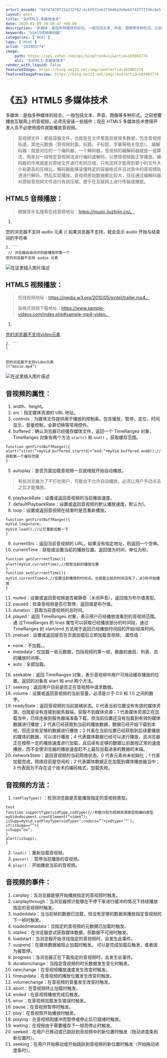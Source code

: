 ```yaml
---
arturl_encode: "68747470733a2f2f62:6c6f672e6373646e2e6e65742f77736c6e5f3132333435362f:61727469636c652f64657461696c732f313033393033373734"
layout: post
title: "五HTML5-多媒体技术"
date: 2020-01-09 10:50:47 +08:00
description: "多媒体：是指多种媒体的综合。一般包括文本、声音、图像等多种形式。之前想要播放互联网上的音视频，必须先"
keywords: "html5视频编码器"
categories: ['Html']
tags: ['Html']
artid: "103903774"
image:
    path: https://api.vvhan.com/api/bing?rand=sj&artid=103903774
    alt: "五HTML5-多媒体技术"
render_with_liquid: false
featuredImage: https://bing.ee123.net/img/rand?artid=103903774
featuredImagePreview: https://bing.ee123.net/img/rand?artid=103903774
---
```


# 《五》HTML5 多媒体技术
多媒体：是指多种媒体的综合。一般包括文本、声音、图像等多种形式。之前想要播放互联网上的音视频，必须先安装一些插件；现在 HTML5 多媒体技术使得开发人员不必使用插件就能播放音视频。
> 音视频文件：都是容器文件，也就是在文件里面存放很多数据，包含音视频轨道，其他元数据（音视频封面，标题，子标题，字幕等相关信息）。
> 编解码器：就是对应的一个编码器，一个解码器。音视频的编解码器就是一组算法，用来对一段特定音视频流进行编码或解码，以便音视频能正常播放。编码器的作用就是对原始文件进行有损压缩，只有这样才能得到更小的文件大小和更高的压缩比。解码器能够读懂特定的容器格式并且对其中的音视频轨道进行解码，然后实现播放。音视频原始数据都比较大，往往通过编解码器对原始音视频文件进行有损压缩，便于在互联网上进行传输或播放。
## HTML5 音频播放：
> 根据音乐名搜索在线音频地址：https://music.liuzhijin.cn/。
1. ```
您的浏览器不支持 audio 元素 // 如果浏览器不支持，就会显示 audio 开始与结束间的字符串
```
2. ```
 // 浏览器会自动识别能播放的第一个
您的浏览器不支持 audio 元素
```
![在这里插入图片描述](https://i-blog.csdnimg.cn/blog_migrate/bfce302b8c993822887e6f1ea2951438.png)
## HTML5 视频播放：
> 在线视频地址：https://media.w3.org/2010/05/sintel/trailer.mp4。
>
> 各格式视频下载地址：https://www.sample-videos.com/index.php#sample-mp4-video。
1. ```
[
您的浏览器不支持video元素
](”movie.ogg”)
```
2. ```
[


您的浏览器不支持video元素
](”movie.mp4”)
```
![在这里插入图片描述](https://i-blog.csdnimg.cn/blog_migrate/dbe2c83bc7e0e9c041268eefdd0feb69.png)
## 音视频的属性：
1. width、height。
2. src：指定媒体资源的 URL 地址。
3. controls：为媒体文件提供用于播放的控制条。包含播放，暂停，定位，时间显示，音量控制，全屏切换等常用控件。
4. buffered：确认浏览器已经缓存媒体文件，返回一个 TimeRanges 对象，TimeRanges 对象有两个方法
`start()`
和
`end()`
，获取缓存范围。
```
function getFirstBuffRange(){
alert(“strat:”+myVid.buffered.start(0)+”end:”+myVid.buffered.end0));//获取第一个缓存范围
}
```
5. autoplay：是否页面加载音视频一旦就绪就开始自动播放。
> 有些浏览器为了不打扰用户，可能会不允许自动播放，必须让用户手动点击之后才能播放。
6. playbackRate：设置或返回音视频的当前播放速度。
7. defaultPlaybackRate：设置或返回音视频的默认播放速度，默认为1。
8. loop：设置或返回音视频在结束时是否重新播放。
```
function getFirstBuffRange(){
myVid.loop=ture;
myVid.load();//让它重新加载一下
}
```
9. currentSrc：返回当前音视频的 URL。如果没有指定地址，则返回一个空串。
10. currentTime：获取或设置当前的播放位置。返回值为时间，单位为秒。
```
function getCurrrentTime(){
alert(myVid.currentTime);//获取当前的播放位置
}
function setCurrrentTime(){
myVid.currentTime=5;//设置当前播放的时间点。也就是之前的时间没有了，从5秒开始播放
}
```
11. muted：设置或返回音视频是否被静音（关闭声音）。返回值为布尔值类型。
12. paused：检查音视频是否已暂停，返回值是布尔值。
13. duration：获取当前音视频的总时间。
14. played：返回 TimeRanges 对象，表示用户已经播放或看到的音视频范围。通 过TimeRanges 的 lines 属性可以获取已经播放部分的时间段，通过 TimeRanges 的 start/end 方法用于返回已经播放时间段的开始/结束时间。
15. preload：设置或返回是否在页面加载后立即加载音视频。
属性值：
* none：不加载。。
* metedata：仅加载一些元数据，包括视频的第一帧，歌曲的曲目、列表、总的播放时间等。
* auto：全部加载。
16. seekable：返回 TimeRanges 对象，表示音视频中用户可拖动缓存播放的位置。返回的对象有 start 和 end 两个方法。
17. seeking：返回用户目前是否正在音视频中请求数据。
18. volume：设置或返回音视频的当前音量，必须是介于 0.0 和 1.0 之间的数字。
19. readyState：返回音视频的当前就绪状态。0 代表当前位置没有有效的媒体资源，也就是没有连接到服务器端，获取不到媒体资源；1 代表媒体资源正在加载当中，已经连接到服务器端准备下载，但当前位置还没有加载到有效的媒体数据进行播放；2 代表已经获取到当前的播放数据，数据已经开始下载到本地，但还没有足够的数据进行播放；3 代表在当前位置已经获取到后续要播放的媒体的数据，可以进行播放；4 代表媒体数据已经可以进行播放，且浏览器正在按照一定的播放速度进行加载，且后续有足够的数据让前面按正常的速度播放，而不会使浏览器的播放速度赶不上最后加载进来的数据的末端。
20. networkState：返回音视频的当前网络状态。0 代表元素尚未初始化；1 代表加载完成，网络目前是空闲的；2 代表媒体数据正在加载到媒体播放器当中；3 代表因为不存在这个技术的编码格式，加载失败。
## 音视频的方法：
1. `canPlayType()`
：检测浏览器是否能播放指定的音视频类型。
```
test
function supportType(vidType,codType){//参数分别为视频资源类型和编码类型
myVid=document.creatElement(“video”);
isSupp=myVid.canPlayType(vidType+’;codecs=”’+codtype+’”’);
if(isSupp==””){
isSupp=”no”;
}
alert(isSupp);
}
```
2. `load()`
：重新加载音视频。
3. `pause()`
：暂停当前播放的音视频。
4. `play()`
：开始播放当前的音视频。
## 音视频的事件：
1. canplay：当浏览器能够开始播放指定的音视频时触发。
2. canplaythrough：当浏览器预计能够在不停下来进行缓冲的情况下持续播放指定的音视频时触发。
3. loadeddata：当当前帧的数据已加载，但没有足够的数据来播放指定音视频的下一帧时触发。
4. loadedmetadata：当指定的音视频的元数据已加载时触发。
5. stalled：在浏览器尝试获取媒体数据，但数据不可用时触发。
6. loadstart：当浏览器开始寻找指定的音视频时，会发生此事件。
7. suspend：在媒体数据被阻止加载时触发。 可以是完成加载后触发，或者因为被暂停。
8. progress：当浏览器正在下载指定的音视频时，会发生此事件。
9. durationchange：当指定音视频的时长数据发生变化时触发。
10. ratechange：在音视频播放速度发生改变时触发。
11. timeupdata：在音视频的播放位置发生改变时触发。
12. volumechange：在音视频的音量发生改变时触发。
13. abort：在音视频终止加载时触发。
14. ended：在音视频播放完成后触发。
15. error：在音视频加载发生错误时触发。
16. pause：在音视频暂停时触发。
17. play：在音视频开始播放时触发。
18. playing：在音视频因缓冲而暂停或停止后已就绪时触发。
19. waiting：在视频由于需要缓存下一帧而停止时触发。
20. seeked：在用户已移动或已跳跃到音视频中的新位置时触发（拖动进度条到新位置时）。
21. seeking：在用户开始移动或开始跳跃到音视频的新位置时触发（开始拖动进度条时）。